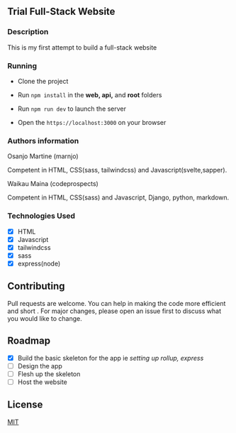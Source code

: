 ## Trial Full-Stack Website

### Description

This is my first attempt to build a full-stack website

### Running
- Clone the project

- Run `npm install` in the **web, api,** and **root** folders

- Run `npm run dev` to launch the server

- Open the `https://localhost:3000` on your browser


### Authors information

 Osanjo Martine (marnjo)

 Competent in HTML, CSS(sass, tailwindcss) and Javascript(svelte,sapper).
 
 Waikau Maina (codeprospects)
 
Competent in HTML, CSS(sass)  and Javascript, Django, python, markdown.

### Technologies Used
- [x] HTML
- [x] Javascript
- [x] tailwindcss
- [x] sass
- [x] express(node)

## Contributing
Pull requests are welcome. You can help in making the code more efficient and short . For major changes, please open an issue first to discuss what you would like to change.

## Roadmap
- [x] Build the basic skeleton for the app ie *setting up rollup, express*
- [ ] Design the app
- [ ] Flesh up the skeleton
- [ ] Host the website

## License
[MIT](https://choosealicense.com/licenses/mit/)
